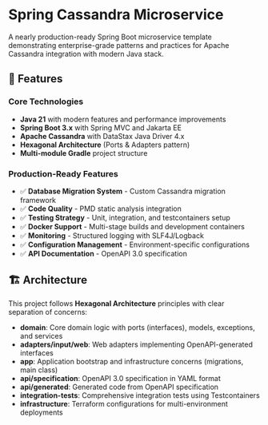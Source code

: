 # Spring Cassandra Microservice

A nearly production-ready Spring Boot microservice template demonstrating enterprise-grade patterns and practices for Apache Cassandra integration with modern Java stack.

## 🚀 Features

### Core Technologies
- **Java 21** with modern features and performance improvements
- **Spring Boot 3.x** with Spring MVC and Jakarta EE
- **Apache Cassandra** with DataStax Java Driver 4.x
- **Hexagonal Architecture** (Ports & Adapters pattern)
- **Multi-module Gradle** project structure

### Production-Ready Features
- ✅ **Database Migration System** - Custom Cassandra migration framework
- ✅ **Code Quality** - PMD static analysis integration
- ✅ **Testing Strategy** - Unit, integration, and testcontainers setup
- ✅ **Docker Support** - Multi-stage builds and development containers
- ✅ **Monitoring** - Structured logging with SLF4J/Logback
- ✅ **Configuration Management** - Environment-specific configurations
- ✅ **API Documentation** - OpenAPI 3.0 specification

## 🏗 Architecture

This project follows **Hexagonal Architecture** principles with clear separation of concerns:

- **domain**: Core domain logic with ports (interfaces), models, exceptions, and services
- **adapters/input/web**: Web adapters implementing OpenAPI-generated interfaces
- **app**: Application bootstrap and infrastructure concerns (migrations, main class)
- **api/specification**: OpenAPI 3.0 specification in YAML format
- **api/generated**: Generated code from OpenAPI specification
- **integration-tests**: Comprehensive integration tests using Testcontainers
- **infrastructure**: Terraform configurations for multi-environment deployments